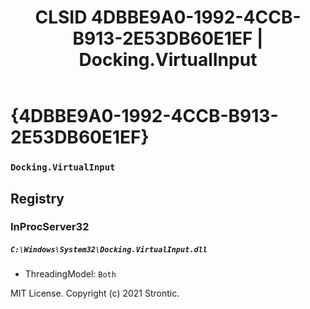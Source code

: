 ﻿---
title: "CLSID 4DBBE9A0-1992-4CCB-B913-2E53DB60E1EF | Docking.VirtualInput"
excerpt: What is COM-Object CLSID 4DBBE9A0-1992-4CCB-B913-2E53DB60E1EF?
---

# {4DBBE9A0-1992-4CCB-B913-2E53DB60E1EF}

### `Docking.VirtualInput`

## Registry


### InProcServer32

##### `C:\Windows\System32\Docking.VirtualInput.dll`
* ThreadingModel: `Both`

MIT License. Copyright (c) 2021 Strontic.


